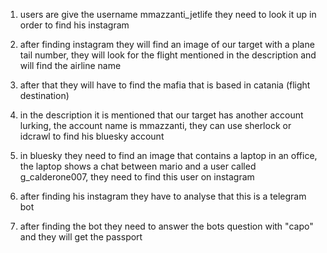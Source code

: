 1) users are give the username mmazzanti_jetlife they need to look it up in order to find his instagram

2) after finding instagram they will find an image of our target with a plane tail number, 
they will look for the flight mentioned in the description and will find the airline name

3) after that they will have to find the mafia that is based in catania (flight destination)

4) in the description it is mentioned that our target has another account lurking,
the account name is mmazzanti, they can use sherlock or idcrawl to find his bluesky account

5) in bluesky they need to find an image that contains a laptop in an office, the laptop shows a chat between mario and a user called g_calderone007, they need to find this user on instagram

6) after finding his instagram they have to analyse that this is a telegram bot

7) after finding the bot they need to answer the bots question with "capo" and they will get the passport